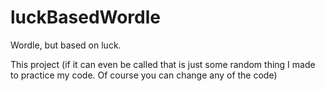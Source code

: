 # luckBasedWordle
Wordle, but based on luck. 

This project (if it can even be called that is just some random thing I made to practice my code. Of course you can change any of the code)

